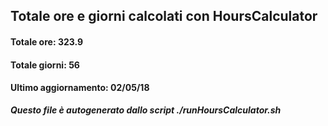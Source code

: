 ## Totale ore e giorni calcolati con HoursCalculator
#### Totale ore: 323.9
#### Totale giorni: 56
#### Ultimo aggiornamento: 02/05/18
<!-- Per aggiornare eseguire il jar HoursCalculator.jar -->
***Questo file è autogenerato dallo script ./runHoursCalculator.sh***
